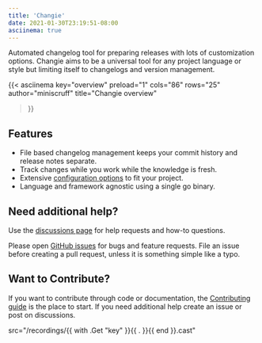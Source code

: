 ```yaml
---
title: 'Changie'
date: 2021-01-30T23:19:51-08:00
asciinema: true
---
```


Automated changelog tool for preparing releases with lots of customization options.
Changie aims to be a universal tool for any project language or style but limiting itself to changelogs and version management.

{{< asciinema
  key="overview"
  preload="1"
  cols="86"
  rows="25"
  author="miniscruff"
  title="Changie overview"
>}}

## Features
* File based changelog management keeps your commit history and release notes separate.
* Track changes while you work while the knowledge is fresh.
* Extensive [configuration options](/config) to fit your project.
* Language and framework agnostic using a single go binary.

## Need additional help?
Use the [discussions page](https://github.com/miniscruff/changie/discussions) for help requests and how-to questions.

Please open [GitHub issues](https://github.com/miniscruff/changie/issues) for bugs and feature requests.
File an issue before creating a pull request, unless it is something simple like a typo.

## Want to Contribute?
If you want to contribute through code or documentation, the [Contributing guide](https://github.com/miniscruff/changie/blob/main/CONTRIBUTING.md) is the place to start.
If you need additional help create an issue or post on discussions.

src="/recordings/{{ with .Get "key" }}{{ . }}{{ end }}.cast"
